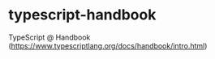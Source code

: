 # typescript-handbook
TypeScript @ Handbook (https://www.typescriptlang.org/docs/handbook/intro.html)
